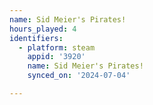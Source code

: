 ```yaml
---
name: Sid Meier's Pirates!
hours_played: 4
identifiers:
  - platform: steam
    appid: '3920'
    name: Sid Meier's Pirates!
    synced_on: '2024-07-04'

---
```

